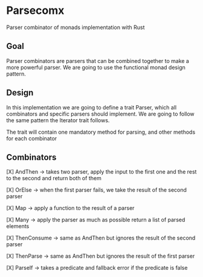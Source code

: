 # Parsecomx

Parser combinator of monads implementation with Rust

## Goal

Parser combinators are parsers that can be combined together to make a more powerful parser. We are going to use the functional monad design pattern.

## Design

In this implementation we are going to define a trait Parser, which all combinators and specific parsers should implement. We are going to follow the same pattern the Iterator trait follows.

The trait will contain one mandatory method for parsing, and other methods for each combinator

## Combinators

[X] AndThen -> takes two parser, apply the input to the first one and the rest to the second and return both of them

[X] OrElse -> when the first parser fails, we take the result of the second parser

[X] Map -> apply a function to the result of a parser

[X] Many -> apply the parser as much as possible return a list of parsed elements

[X] ThenConsume -> same as AndThen but ignores the result of the second parser

[X] ThenParse -> same as AndThen but ignores the result of the first parser

[X] ParseIf -> takes a predicate and fallback error if the predicate is false
